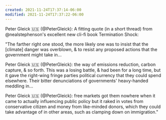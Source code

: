 ```yaml
---
created: 2021-11-24T17:37:14-06:00
modified: 2021-11-24T17:37:22-06:00
---
```


Peter Gleick 🇺🇸 (@PeterGleick): A fitting quote (in a short thread) from @nealstephenson's excellent new cli-fi book Termination Shock:

"The farther right one stood, the more likely one was to insist that the [climate] danger was overblown, & to resist any proposed actions that the government might take in...

Peter Gleick 🇺🇸 (@PeterGleick): the way of emissions reduction, carbon capture, & so forth. This  was a losing battle, & had been for a long time, but it gave the right-wing fringe parties political currency that they could spend elsewhere. Their bitter denunciations of governments' heavy-handed meddling in...

Peter Gleick 🇺🇸 (@PeterGleick): free markets got them nowhere when it came to actually influencing public policy but it raked in votes from conservative citizen and money from like-minded donors, which they could take advantage of in other areas, such as clamping down on immigration."
